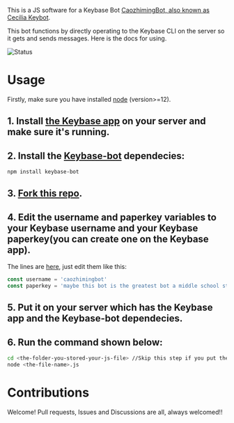 
This is a JS software for a Keybase Bot [CaozhimingBot, also known as Cecilia Keybot](https://keybase.io/caozhimingbot).

This bot functions by directly operating to the Keybase CLI on the server so it gets and sends messages.
Here is the docs for using.

![Status](https://img.shields.io/uptimerobot/status/m788744221-4681e999eb1f7e09c855f2c4)

# Usage

Firstly, make sure you have installed [node](https://nodejs.org) (version>=12).

## 1. Install [the Keybase app](https://keybase.io/download) on your server and make sure it's running.
## 2. Install the [Keybase-bot](https://github.com/keybase/keybase-bot) dependecies:

``` bash
npm install keybase-bot
```

## 3. [Fork this repo](https://github.com/cao-zhiming/caozhimingbot/fork).
## 4. Edit the **username** and **paperkey** variables to your **Keybase username** and your **Keybase paperkey**(you can create one on the Keybase app).
The lines are [here](https://github.com/cao-zhiming/caozhimingbot/blob/main/index.js#L7-L8), just edit them like this:

```javascript
const username = 'caozhimingbot'
const paperkey = 'maybe this bot is the greatest bot a middle school student can ever build' // Suppose your paper key is that, just copy and paste here.
```
## 5. Put it on your server which has the Keybase app and the Keybase-bot dependecies.
## 6. Run the command shown below:

```bash
cd <the-folder-you-stored-your-js-file> //Skip this step if you put the file into the root directory.
node <the-file-name>.js
```

# Contributions

Welcome! Pull requests, Issues and Discussions are all, always welcomed!!
